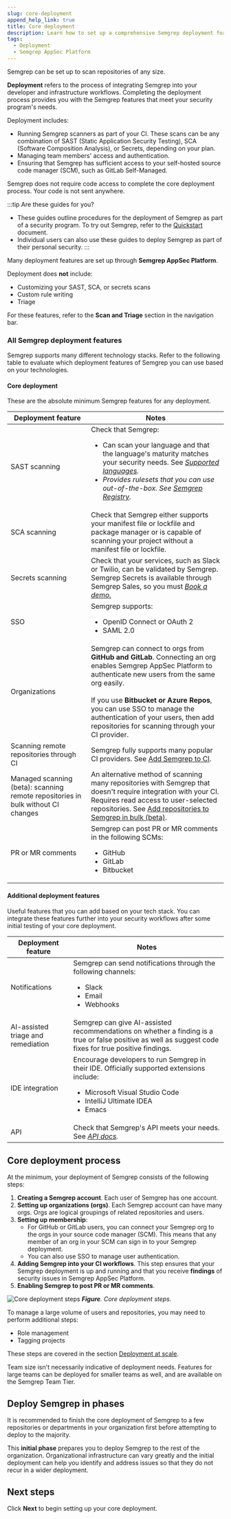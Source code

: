 ```yaml
---
slug: core-deployment
append_help_link: true
title: Core deployment
description: Learn how to set up a comprehensive Semgrep deployment for yourself or your organization.
tags:
  - Deployment
  - Semgrep AppSec Platform
---
```


Semgrep can be set up to scan repositories of any size.

**Deployment** refers to the process of integrating Semgrep into your developer and infrastructure workflows. Completing the deployment process provides you with the Semgrep features that meet your security program's needs.

Deployment includes:

- Running Semgrep scanners as part of your CI. These scans can be any combination of SAST (Static Application Security Testing), SCA (Software Composition Analysis), or Secrets, depending on your plan.
- Managing team members' access and authentication.
- Ensuring that Semgrep has sufficient access to your self-hosted source code manager (SCM), such as GitLab Self-Managed.

Semgrep does not require code access to complete the core deployment process. Your code is not sent anywhere.

:::tip Are these guides for you?
- These guides outline procedures for the deployment of Semgrep as part of a security program. To try out Semgrep, refer to the [<i class="fa-regular fa-file-lines"></i> Quickstart](/getting-started/quickstart) document.
- Individual users can also use these guides to deploy Semgrep as part of their personal security.
:::

Many deployment features are set up through **Semgrep AppSec Platform**.

Deployment does **not** include:

- Customizing your SAST, SCA, or secrets scans
- Custom rule writing
- Triage

For these features, refer to the **Scan and Triage** section in the navigation bar.

### All Semgrep deployment features

Semgrep supports many different technology stacks. Refer to the following table to evaluate which deployment features of Semgrep you can use based on your technologies.

#### Core deployment

These are the absolute minimum Semgrep features for any deployment.

<table>
    <thead>
        <tr>
            <th>Deployment feature</th>
            <th>Notes</th>
        </tr>
    </thead>
    <tbody>
        <tr>
            <td>SAST scanning</td>
            <td>Check that Semgrep:
            <ul><li>Can scan your language and that the language's maturity matches your security needs. See <a href="/docs/supported-languages"><i class="fa-regular fa-file-lines" /> Supported languages</a>.</li>
            <li>Provides rulesets that you can use out-of-the-box. See <a href="https://semgrep.dev/r/"><i class="fas fa-external-link fa-xs" /> Semgrep Registry</a>.</li></ul></td>
        </tr>
        <tr>
            <td>SCA scanning</td>
            <td>Check that Semgrep either supports your manifest file or lockfile and package manager or is capable of scanning your project without a manifest file or lockfile.</td>
        </tr>
        <tr>
            <td>Secrets scanning</td>
            <td>Check that your services, such as Slack or Twilio, can be validated by Semgrep. Semgrep Secrets is available through Semgrep Sales, so you must <a href="https://get.semgrep.dev/Book-a-demo.html"><i class="fas fa-external-link fa-xs"/> Book a demo.</a></td>
        </tr>
        <tr>
            <td>SSO</td>
            <td>Semgrep supports:
            <ul><li>OpenID Connect or OAuth 2</li>
            <li>SAML 2.0</li></ul></td>
        </tr>
        <tr>
            <td>Organizations</td>
            <td>Semgrep can connect to orgs from <strong>GitHub and GitLab</strong>. Connecting an org enables Semgrep AppSec Platform to authenticate new users from the same org easily.<br /><br />If you use <strong>Bitbucket or Azure Repos</strong>, you can use SSO to manage the authentication of your users, then add repositories for scanning through your CI provider.</td>
        </tr>
        <tr>
            <td>Scanning remote repositories through CI</td>
            <td>Semgrep fully supports many popular CI providers. See <a href="/docs/deployment/add-semgrep-to-ci"><i class="fa-regular fa-file-lines"></i> Add Semgrep to CI</a>.</td>
        </tr>
        <tr>
            <td>Managed scanning (beta): scanning remote repositories in bulk without CI changes</td>
            <td>An alternative method of scanning many repositories with Semgrep that doesn't require integration with your CI. Requires read access to user-selected repositories. See <a href="/docs/deployment/managed-scanning/overview"><i class="fa-regular fa-file-lines"></i> Add repositories to Semgrep in bulk (beta)</a>.</td>
        </tr>
        <tr>
            <td>PR or MR comments</td>
            <td>Semgrep can post PR or MR comments in the following SCMs:
            <ul><li>GitHub</li><li>GitLab</li><li>Bitbucket</li></ul></td>
        </tr>
    </tbody>
</table>

#### Additional deployment features

Useful features that you can add based on your tech stack. You can integrate these features further into your security workflows after some initial testing of your core deployment.

<table>
    <thead>
        <tr>
            <th>Deployment feature</th>
            <th>Notes</th>
        </tr>
    </thead>
    <tbody>
        <tr>
            <td>Notifications</td>
            <td>Semgrep can send notifications through the following channels:<ul><li>Slack</li> <li>Email</li><li>Webhooks</li></ul></td>
        </tr>
        <tr>
            <td>AI-assisted triage and remediation</td>
            <td>Semgrep can give AI-assisted recommendations on whether a finding is a true or false positive as well as suggest code fixes for true positive findings.</td>
        </tr>
        <tr>
            <td>IDE integration</td>
            <td>
                Encourage developers to run Semgrep in their IDE. Officially supported extensions include:
                <ul>
                    <li>Microsoft Visual Studio Code</li>
                    <li>IntelliJ Ultimate IDEA</li>
                    <li>Emacs</li>
                </ul>
            </td>
        </tr>
        <tr>
            <td>API</td>
            <td>Check that Semgrep's API meets your needs. See <a href=""><i class="fas fa-external-link fa-xs" /> API docs</a>.</td>
        </tr>
    </tbody>
</table>

<!-- - Integrate Semgrep with Jira (Private beta). -->

## Core deployment process

At the minimum, your deployment of Semgrep consists of the following steps:

1. **Creating a Semgrep account**. Each user of Semgrep has one account.
1. **Setting up organizations (orgs)**. Each Semgrep account can have many orgs. Orgs are logical groupings of related repositories and users.
1. **Setting up membership**:
    - For GitHub or GitLab users, you can connect your Semgrep org to the orgs in your source code manager (SCM). This means that any member of an org in your SCM can sign in to your Semgrep deployment.
    - You can also use SSO to manage user authentication.
1. **Adding Semgrep into your CI workflows**. This step ensures that your Semgrep deployment is up and running and that you receive **findings** of security issues in Semgrep AppSec Platform.
1. **Enabling Semgrep to post PR or MR comments**.

![Core deployment steps](/img/core-deployment.png)
_**Figure**. Core deployment steps._

To manage a large volume of users and repositories, you may need to perform additional steps:

- Role management
- Tagging projects

These steps are covered in the section [Deployment at scale](/category/deployment-at-scale).

Team size isn't necessarily indicative of deployment needs. Features for large teams can be deployed for smaller teams as well, and are available on the Semgrep Team Tier.

## Deploy Semgrep in phases

It is recommended to finish the core deployment of Semgrep to a few repositories or departments in your organization first before attempting to deploy to the majority.

This **initial phase** prepares you to deploy Semgrep to the rest of the organization. Organizational infrastructure can vary greatly and the initial deployment can help you identify and address issues so that they do not recur in a wider deployment.

## Next steps

Click **Next** to begin setting up your core deployment.

